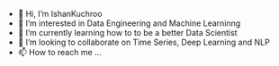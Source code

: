 - 👋 Hi, I’m IshanKuchroo
- 👀 I’m interested in Data Engineering and Machine Learninng
- 🌱 I’m currently learning how to to be a better Data Scientist
- 💞️ I’m looking to collaborate on Time Series, Deep Learning and NLP
- 📫 How to reach me ...

<!---
IshanKuchroo/IshanKuchroo is a ✨ special ✨ repository because its `README.md` (this file) appears on your GitHub profile.
You can click the Preview link to take a look at your changes.
--->
